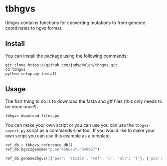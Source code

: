 # tbhgvs

tbhgvs contains functions for converting mutations to from genome coordinates to hgvs format.

## Install
You can install the package using the following commands:
```
git clone https://github.com/jodyphelan/tbhgvs.git
cd tbhgvs
python setup.py install
```

## Usage

The fisrt thing to do is to download the fasta and gff files (this only needs to be done once!):
```
tbhgvs-download-files.py
```

You can make your own script or you can use you can use the `tbhgvs-covert.py` script as a commands-line tool.
If you would like to make your own script you can use this example as a template.

``` python
ref_db = tbhgvs.reference_db()
ref_db.hgvs2genome("p.Ser450Leu","Rv0667")

ref_db.genome2hgvs([{'pos': '761155', 'ref': 'C', 'alt': 'T'}, {'pos': '761156', 'ref': 'G', 'alt': 'A'}])
```
